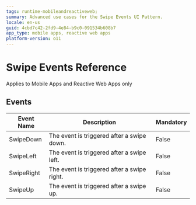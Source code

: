 ```yaml
---
tags: runtime-mobileandreactiveweb;  
summary: Advanced use cases for the Swipe Events UI Pattern.
locale: en-us
guid: 4cbd7c42-2fd9-4e84-b9c0-091534b608b7
app_type: mobile apps, reactive web apps
platform-version: o11
---
```


# Swipe Events Reference

<div class="info" markdown="1">

Applies to Mobile Apps and Reactive Web Apps only

</div>

## Events

**Event Name** |  **Description** |  **Mandatory**  
---|---|---  
SwipeDown  |  The event is triggered after a swipe down.  |  False 
SwipeLeft  |  The event is triggered after a swipe left.  |  False
SwipeRight  |  The event is triggered after a swipe right.  |  False
SwipeUp  |  The event is triggered after a swipe up.  |  False  



